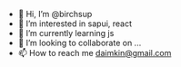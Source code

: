 - 👋 Hi, I’m @birchsup
- 👀 I’m interested in sapui, react
- 🌱 I’m currently learning js
- 💞️ I’m looking to collaborate on ...
- 📫 How to reach me daimkin@gmail.com

<!---
birchsup/birchsup is a ✨ special ✨ repository because its `README.md` (this file) appears on your GitHub profile.
You can click the Preview link to take a look at your changes.
--->

